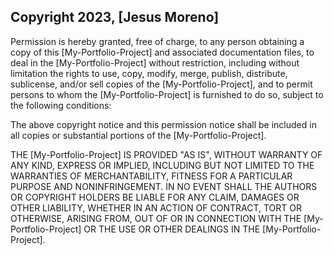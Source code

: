 ## Copyright 2023, [Jesus Moreno]

Permission is hereby granted, free of charge, to any person obtaining a copy of this [My-Portfolio-Project] and associated documentation files, to deal in the [My-Portfolio-Project] without restriction, including without limitation the rights to use, copy, modify, merge, publish, distribute, sublicense, and/or sell copies of the [My-Portfolio-Project], and to permit persons to whom the [My-Portfolio-Project] is furnished to do so, subject to the following conditions:

The above copyright notice and this permission notice shall be included in all copies or substantial portions of the [My-Portfolio-Project].

THE [My-Portfolio-Project] IS PROVIDED "AS IS", WITHOUT WARRANTY OF ANY KIND, EXPRESS OR IMPLIED, INCLUDING BUT NOT LIMITED TO THE WARRANTIES OF MERCHANTABILITY, FITNESS FOR A PARTICULAR PURPOSE AND NONINFRINGEMENT. IN NO EVENT SHALL THE AUTHORS OR COPYRIGHT HOLDERS BE LIABLE FOR ANY CLAIM, DAMAGES OR OTHER LIABILITY, WHETHER IN AN ACTION OF CONTRACT, TORT OR OTHERWISE, ARISING FROM, OUT OF OR IN CONNECTION WITH THE [My-Portfolio-Project] OR THE USE OR OTHER DEALINGS IN THE [My-Portfolio-Project].